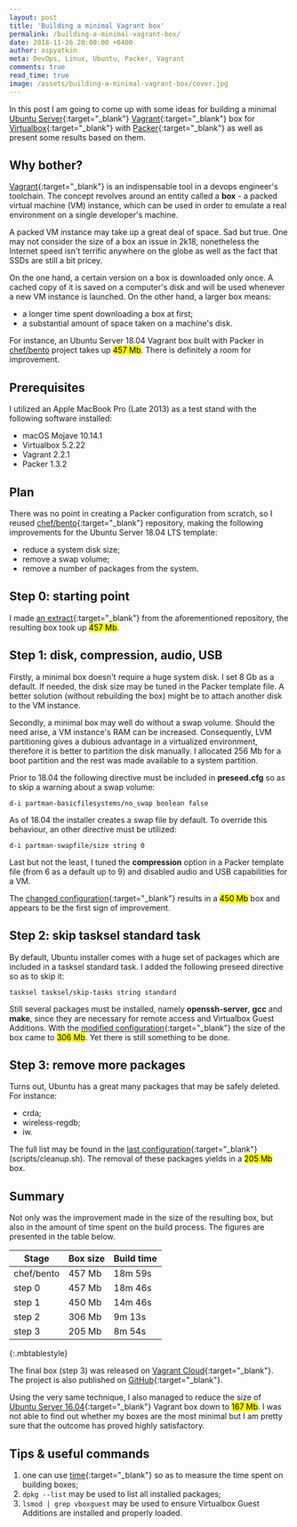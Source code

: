 ```yaml
---
layout: post
title: 'Building a minimal Vagrant box'
permalink: /building-a-minimal-vagrant-box/
date: 2018-11-26 20:00:00 +0400
author: aspyatkin
meta: DevOps, Linux, Ubuntu, Packer, Vagrant
comments: true
read_time: true
image: /assets/building-a-minimal-vagrant-box/cover.jpg
---
```


In this post I am going to come up with some ideas for building a minimal [Ubuntu Server](https://www.ubuntu.com/download/server){:target="_blank"} [Vagrant](https://www.vagrantup.com){:target="_blank"} box for [Virtualbox](https://www.virtualbox.org){:target="_blank"} with [Packer](https://www.packer.io){:target="_blank"} as well as present some results based on them.

## Why bother?
[Vagrant](https://www.vagrantup.com){:target="_blank"} is an indispensable tool in a devops engineer's toolchain. The concept revolves around an entity called a **box** - a packed virtual machine (VM) instance, which can be used in order to emulate a real environment on a single developer's machine.

A packed VM instance may take up a great deal of space. Sad but true. One may not consider the size of a box an issue in 2k18, nonetheless the Internet speed isn't terrific anywhere on the globe as well as the fact that SSDs are still a bit pricey.

On the one hand, a certain version on a box is downloaded only once. A cached copy of it is saved on a computer's disk and will be used whenever a new VM instance is launched. On the other hand, a larger box means:
 - a longer time spent downloading a box at first;
 - a substantial amount of space taken on a machine's disk.

For instance, an Ubuntu Server 18.04 Vagrant box built with Packer in [chef/bento](https://github.com/chef/bento) project takes up <mark>457 Mb</mark>. There is definitely a room for improvement.

## Prerequisites

I utilized an Apple MacBook Pro (Late 2013) as a test stand with the following software installed:

- macOS Mojave 10.14.1
- Virtualbox 5.2.22
- Vagrant 2.2.1
- Packer 1.3.2

## Plan

There was no point in creating a Packer configuration from scratch, so I reused [chef/bento](https://github.com/chef/bento){:target="_blank"} repository, making the following improvements for the Ubuntu Server 18.04 LTS template:
- reduce a system disk size;
- remove a swap volume;
- remove a number of packages from the system.

## Step 0: starting point

I made [an extract](https://github.com/aspyatkin/ubuntu-18.04-packer/tree/step0){:target="_blank"} from the aforementioned repository, the resulting box took up <mark>457 Mb</mark>.

## Step 1: disk, compression, audio, USB

Firstly, a minimal box doesn't require a huge system disk. I set 8 Gb as a default. If needed, the disk size may be tuned in the Packer template file. A better solution (without rebuilding the box) might be to attach another disk to the VM instance.

Secondly, a minimal box may well do without a swap volume. Should the need arise, a VM instance's RAM can be increased. Consequently, LVM partitioning gives a dubious advantage in a virtualized environment, therefore it is better to partition the disk manually. I allocated 256 Mb for a boot partition and the rest was made available to a system partition.

Prior to 18.04 the following directive must be included in **preseed.cfg** so as to skip a warning about a swap volume:

```
d-i partman-basicfilesystems/no_swap boolean false
```

As of 18.04 the installer creates a swap file by default. To override this behaviour, an other directive must be utilized:

```
d-i partman-swapfile/size string 0
```

Last but not the least, I tuned the **compression** option in a Packer template file (from 6 as a default up to 9) and disabled audio and USB capabilities for a VM.

The [changed configuration](https://github.com/aspyatkin/ubuntu-18.04-packer/tree/step1){:target="_blank"} results in a <mark>450 Mb</mark> box and appears to be the first sign of improvement.

## Step 2: skip tasksel standard task

By default, Ubuntu installer comes with a huge set of packages which are included in a tasksel standard task. I added the following preseed directive so as to skip it:

```
tasksel tasksel/skip-tasks string standard
```

Still several packages must be installed, namely **openssh-server**, **gcc** and **make**, since they are necessary for remote access and Virtualbox Guest Additions. With the [modified configuration](https://github.com/aspyatkin/ubuntu-18.04-packer/tree/step2){:target="_blank"} the size of the box came to <mark>306 Mb</mark>. Yet there is still something to be done.

## Step 3: remove more packages

Turns out, Ubuntu has a great many packages that may be safely deleted. For instance:
- crda;
- wireless-regdb;
- iw.

The full list may be found in the [last configuration](https://github.com/aspyatkin/ubuntu-18.04-packer/tree/step3){:target="_blank"} (scripts/cleanup.sh). The removal of these packages yields in a <mark>205 Mb</mark> box.

## Summary

Not only was the improvement made in the size of the resulting box, but also in the amount of time spent on the build process. The figures are presented in the table below.

| Stage      | Box size | Build time |
|------------|----------|------------|
| chef/bento | 457 Mb   | 18m 59s    |
| step 0     | 457 Mb   | 18m 46s    |
| step 1     | 450 Mb   | 14m 46s    |
| step 2     | 306 Mb   | 9m 13s     |
| step 3     | 205 Mb   | 8m 54s     |
{:.mbtablestyle}

The final box (step 3) was released on [Vagrant Cloud](https://app.vagrantup.com/aspyatkin/boxes/ubuntu-18.04-server/versions/1.1.0){:target="_blank"}. The project is also published on [GitHub](https://github.com/aspyatkin/ubuntu-18.04-packer){:target="_blank"}.

Using the very same technique, I also managed to reduce the size of [Ubuntu Server 16.04](https://app.vagrantup.com/aspyatkin/boxes/ubuntu-16.04-server-amd64/versions/3.1.1){:target="_blank"} Vagrant box down to <mark>167 Mb</mark>. I was not able to find out whether my boxes are the most minimal but I am pretty sure that the outcome has proved highly satisfactory.

## Tips & useful commands

1. one can use [time](https://linux.die.net/man/1/time){:target="_blank"} so as to measure the time spent on building boxes;
2. `dpkg --list` may be used to list all installed packages;
3. `lsmod | grep vboxguest` may be used to ensure Virtualbox Guest Additions are installed and properly loaded.

